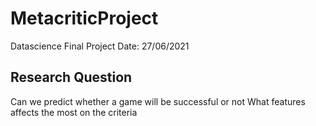 # MetacriticProject
Datascience Final Project
Date: 27/06/2021

## Research Question
Can we predict whether a game will be successful or not
What features affects the most on the criteria


